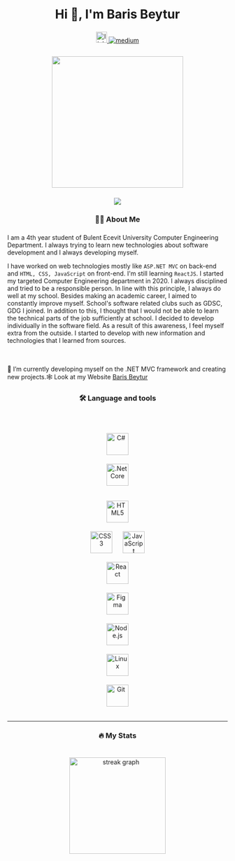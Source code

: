 <h1 align="center">Hi 👋, I'm Baris Beytur</h1>

###

<div align="center">
  <a href="https://www.linkedin.com/in/barisbeytur/" target="_blank">
    <img src="https://img.shields.io/static/v1?message=LinkedIn&logo=linkedin&label=&color=0077B5&logoColor=white&labelColor=&style=for-the-badge" height="25" alt="linkedin logo"  />
  </a>
<a href="https://medium.com/@beyturbaris" target="_blank">
<img src=https://img.shields.io/badge/medium-%23292929.svg?&style=for-the-badge&logo=medium&logoColor=white alt=medium style="margin-bottom: 5px;" />
</a>
</div>

###

<div align="center" object-fit"cover">
  <img height="300" src="https://i.hizliresim.com/kdlpyj4.jpg"  />
</div>


###

<div align="center">
<a href="https://visitorbadge.io/status?path=https%3A%2F%2Fgithub.com%2FBarisBeytur"><img src="https://api.visitorbadge.io/api/visitors?path=https%3A%2F%2Fgithub.com%2FBarisBeytur&labelColor=%23697689&countColor=%232ccce4&style=flat&labelStyle=lower" /></a>
</div>

###

<h3 align="center">👩‍💻 About Me</h3>



###

I am a 4th year student of Bulent Ecevit University Computer Engineering Department. I always trying to learn new technologies about software development and I always developing myself.

I have worked on web technologies mostly like `ASP.NET MVC` on back-end and `HTML, CSS, JavaScript` on front-end. I'm still learning `ReactJS`.
                 I started my targeted Computer Engineering department in 2020. I always disciplined
                 and tried to be a responsible person. In line with this principle, I always do well at my school.
                 Besides making an academic career, I aimed to constantly improve myself. School's software related clubs such as GDSC, GDG
                 I joined. In addition to this, I thought that I would not be able to learn the technical parts of the job sufficiently at school.
                 I decided to develop individually in the software field. As a result of this awareness, I feel myself extra from the outside.
                 I started to develop with new information and technologies that I learned from sources.

                 
                 
<br><br>🌱 I’m currently developing myself on the .NET MVC framework and creating new projects.🕸️ Look at my Website [Baris Beytur](https://barisbeytur.epizy.com/)

<be clear="both">

<h3 align="center">🛠 Language and tools</h3>

###

<br clear="both">

<div align="center">

<a href="https://docs.microsoft.com/en-us/dotnet/csharp/" target="_blank"><img style="margin: 10px" src="https://profilinator.rishav.dev/skills-assets/csharp-original.svg" alt="C#" height="50" /></a>  
<a href="https://dotnet.microsoft.com/download" target="_blank"><img style="margin: 10px" src="https://profilinator.rishav.dev/skills-assets/dotnetcore.png" alt=".Net Core" height="50" /></a>


<a href="https://en.wikipedia.org/wiki/HTML5" target="_blank"><img style="margin: 10px" src="https://profilinator.rishav.dev/skills-assets/html5-original-wordmark.svg" alt="HTML5" height="50" /></a>  
<a href="https://www.w3schools.com/css/" target="_blank"><img style="margin: 10px" src="https://profilinator.rishav.dev/skills-assets/css3-original-wordmark.svg" alt="CSS3" height="50" /></a>
<a href="https://www.javascript.com/" target="_blank"><img style="margin: 10px" src="https://profilinator.rishav.dev/skills-assets/javascript-original.svg" alt="JavaScript" height="50" /></a>  
<a href="https://reactjs.org/" target="_blank"><img style="margin: 10px" src="https://profilinator.rishav.dev/skills-assets/react-original-wordmark.svg" alt="React" height="50" /></a>  
<a href="https://www.figma.com/" target="_blank"><img style="margin: 10px" src="https://profilinator.rishav.dev/skills-assets/figma-icon.svg" alt="Figma" height="50" /></a>  
<a href="https://nodejs.org/" target="_blank"><img style="margin: 10px" src="https://profilinator.rishav.dev/skills-assets/nodejs-original-wordmark.svg" alt="Node.js" height="50" /></a>  
<a href="https://www.linux.org/" target="_blank"><img style="margin: 10px" src="https://profilinator.rishav.dev/skills-assets/linux-original.svg" alt="Linux" height="50" /></a>  
<a href="https://github.com/" target="_blank"><img style="margin: 10px" src="https://profilinator.rishav.dev/skills-assets/git-scm-icon.svg" alt="Git" height="50" /></a>  
</div>

###

***

<h3 align="center">🔥 My Stats</h3>

###

<br clear="both">

<div align="center">
  <img src="https://streak-stats.demolab.com?user=bgraokmush&locale=en&mode=weekly&theme=dark&hide_border=true&border_radius=5&order=3" height="220" alt="streak graph"  />
</div>

###
